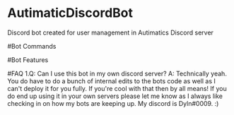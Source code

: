 # AutimaticDiscordBot
Discord bot created for user management in Autimatics Discord server

#Bot Commands


#Bot Features


#FAQ
1.Q: Can I use this bot in my own discord server?
  A: Technically yeah. You do have to do a bunch of internal edits to the bots code as well as I can't deploy it for you fully. If you're cool with that then by all means! If you do end up using it in your own servers please let me know as I always like checking in on how my bots are keeping up. My discord is Dyln#0009. :)
